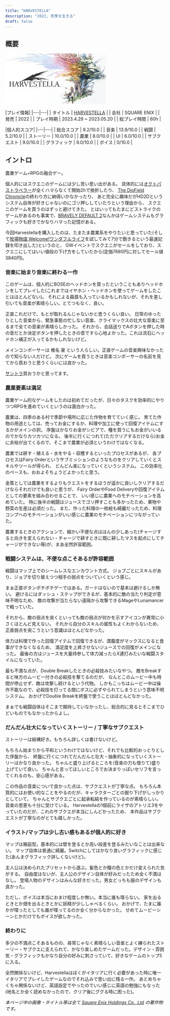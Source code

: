 ```yaml
---
title: "HARVESTELLA"
description: "2022, 死季を生きる"
draft: false
---
```


## 概要

![Harvestella](./harvestella.jpeg)

|プレイ情報|
|---|---|
| タイトル | [HARVESTELLA](https://www.jp.square-enix.com/harvestella/) |
| 会社 | SQUARE ENIX |
| 発売 | 2022 |
| プレイ時期 | 2023.4.29 ~ 2023.05.20 |
| 総プレイ時間 | 60h |

|個人的スコア|
|---|---|
| 総合スコア | 9.2/10.0  |
| 音楽 | 13.9/10.0 |
| 戦闘 | 5.2/10.0 |
| ストーリー | 10.0/10.0 |
| 農業 | 8.0/10.0 |
| UI | 6.0/10.0 |
| サブクエスト | 9.0/10.0 |
| グラフィック | 9.0/10.0 |
| ボイス | 0/10.0 |

## イントロ

農業ゲーム+RPGの融合ゲー。

個人的にはスクエニのゲームには少し苦い思い出がある。
具体的には[オクトパストラベラー](https://www.jp.square-enix.com/octopathtraveler/)が全くハマらなくて開始2hで挫折したり、
[The DioField Chronicle](https://www.jp.square-enix.com/diofieldchronicle/)の終わり方に納得いかなかったり、
あと完全に趣味だがHD2Dというシステム自体が好きじゃないのにゴリ押ししていたりという理由から、
スクエニのゲームを買うのはずっと避けてきた。
とはいってもたまにどストライクのゲームがあるのも事実で、[BRAVELY DEFAULT 2](https://www.jp.square-enix.com/bd2/)なんかはゲームシステムもグラフィックも好きでかなりハマった記憶がある。

今回Harvestellaを購入したのは、たまたま農業系をやりたいと思っていた(そして[牧場物語 Welcome!ワンダフルライフ](https://www.bokumono.com/series/welcome/)を試してみて7分で飽きるという最速記録を叩き出した)というのと、
GWイベントでスクエニがセールをしており、スクエニにしてはいい値段の下げ方をしていたから(定価7680円に対してセール値3840円)。

### 音楽に始まり音楽に終わる一作

このゲームは、個人的にBOSEのヘッドホンを買ったということもありヘッドホンをしてプレイした(これまではイヤホン・ヘッドホンを使ってゲームをしたことはほとんどない)。
それによる贔屓も入っているかもしれないが、それを差し引いても音楽が素晴らしい。とてつもなく、良い。

正直これだけで、もとが取れるんじゃないかと思うくらい良い。
日常のゆったりとした音楽から、緊急事態の忙しない音楽、クライマックスの壮大な音楽に至るまで全ての音楽が素晴らしかった。
それから、会話送りでAボタンを押した時の音だとか決定ボタンを押したときの音ですら心地よかった。これは流石にヘッドホン補正が入ってるかもしれないけど。

メインコンポーサーは 椎名 豪 という人らしい。正直ゲームの音楽興味なかったので知らない人だけど。
次にゲームを買うときは音楽コンポーサーの名前を見てから買おうと思うくらいには良かった。

[サントラ](https://www.jp.square-enix.com/music/lineup/item/SQEX-50160.html)買おうかと思ってます。

### 農業要素は満足

農業ゲーム的なゲームをしたのは初めてだったが、日々のタスクを効率的にやりつつRPGを進めていくというのは面白かった。

農業は、四季のある村で季節や場所に応じた作物を育てていく感じ。
育てた作物の用途としては、売ってお金にするか、料理や加工に使って回復アイテムにするかがメインの択。
序盤はかなりお金がシビアで、種を買うにもお金がいいるのでかなりカツカツになる。
後半に行くにつれて(ただクリアするだけなら)お金に余裕が出てくるので、そこまで農業が必須というわけではなくなる。

農業では耕す・植える・水をやる・収穫するといったプロセスがあるが、
各プロセスはFairy Orderというサブミッションのようなものをクリアしていくとスキルやツールが得られ、
どんどん楽になっていくというシステム。
この効率化のペースも、おおよそちょうどよかったと思う。

金策としては農業をするよりもクエストをするほうが遥かに良いしクリアするだけならそれだけでも良いと思うが、
Fairy OrderやFood Deliveryや回復アイテムとしての要素を組み合わせることで、
いい感じに農業へのモチベーションを高めていた。
特に後半の戦闘はジュースでゴリ押すことも多かったため、果物や野菜の生産は必須だった。
また、作った料理の一枚絵も綺麗だったため、料理コンプへのモチベーションがいい感じに農業のモチベーションにつながっていた。

農業するときのアクションで、細かい不便な点はほんの少しあった(チャージすると向きを変えられない・チャージで耕すときに既に耕したマスを起点にしてチャージができない等)が、まあ全然許容範囲。

### 戦闘システムは、不便な点こそあるが許容範囲

戦闘はマップ上でのシームレスなエンカウント方式。
ジョブごとにスキルがあり、ジョブを切り替えつつ相手の弱点をついていくという感じ。

まぁ正直ボタンポチポチゲーではある。ガードはないので基本は避けるしか無い。
避けるにはダッシュ・ステップができるが、基本的に敵の当たり判定が意味不明なため、
敵の攻撃が当たらない遠隔から攻撃できるMageやLunamancerで戦っていた。

それから、敵の弱点を突くといっても敵の弱点が何かを示すアイコンが異常に小さくほとんど見えない。
それから自分のスキルの属性もよくわからないため、正直弱点を突こうという意識はほとんどなかった。

体力は料理で作った回復アイテムで回復できるが、満腹度がマックスになると食事ができなくなるため、
満足度を上昇させないジュースでの回復がメインになった。
最後の方はジュースを大量持参して体力減ったらX連打みたいな戦闘スタイルになっていた。

最も不満な点が、Double Breakしたときの必殺技みたいなやつ。
敵をBreakすると味方のムービー付きの必殺技を撃てるのだが、
なんとこのムービー中も時間が停止せず、敵は攻撃し続けるという代物。
しかもこっちはムービー中は操作不能なので、必殺技を打ってる間にボスに必ずやられてしまうという意味不明システム。
おかげでDouble Breakを終盤で使うことはほとんどなかった。

まぁでも戦闘自体はそこまで期待していなかったし、総合的に見るとそこまでひどいものでもなかったからよし。

### だんだん壮大になっていくストーリー / 丁寧なサブクエスト

ストーリーは結構好き。もちろん詳しくは書けないけど。

もちろん始まりから平和というわけではないけど、それでも比較的おっとりとした序盤から、
終盤に行くにつれてだんだんと壮大・抽象的になっていくストーリーはかなり良かった。
ちゃんと盛り上げるところを(音楽の力も借りて)盛り上げていて良い。
ちゃんと言ってほしいところでお決まりっぽいセリフを言ってくれるのも、安心感がある。

この作品の音楽についで良かった点は、サブクエストが丁寧な点。
もちろん本質的にはお使い的なことをやるのだが、キャラクターごとの掘り下げがしっかりとしていて、
ちゃんとサブクエごとに起承転結を作っているのが素晴らしい。
音楽の恩恵も十分に受けている。
Harvestellaの1個前にライザのアトリエ3をやっていたのだが、これのサブクエが本当にしんどかったため、
本作品はサブクエストが丁寧なのがとても嬉しかった。

### イラスト/マップは少し古い感もあるが個人的に好き

マップは箱庭型。基本的には壁を登るとか高い段差を登るみたいなことは出来ない。
マップ自体は普通に綺麗。Switchにしてはかなり良いグラフィックに感じた(あんまグラフィック詳しくないけど)。

主人公は決められたプリセットから選ぶ。髪色とか瞳の色とかだけ変えられた気がする。
自由度はないが、主人公のデザイン自体が好みだったため全く不満はなし。
登場人物のデザインはみんな好きだった。男女どっちも服のデザインも良かった。

ただし、ボイスは本当におまけ程度しか無い。本当に誰も喋らない。
家を出るときとか畑を出るときとかに妖精が少ししゃべるくらい。
おかげで、たまに誰かが喋ったとしても誰が喋ってるのか全く分からなかった。
せめてムービーシーンとかだけでもボイスが欲しかった。

### 終わりに

多少の不満点こそあるものの、尋常じゃなく素晴らしい音楽とよく練られたストーリー・サブクエに支えられて、かなり楽しめたゲームだった。デザイン・雰囲気・グラフィックもかなり自分の好みに刺さっていて、好きなゲームのトップ5に入る。

全然関係ないけど、Harvestellaはぼくがイタリアに行く必要があった時に唯一イタリアでプレイしたゲームなのでそれ込みで思い出に残る一作。
あとめちゃくちゃ関係ないけど、英語設定でやったのでいい感じに英語の勉強にもなった(地名とか全く読めなかったので、クリア後にググる時に困った)。

*本ページ中の画像・タイトル等は全て [Square Enix Holdings Co., Ltd](https://www.square-enix.com/) の著作物です。*
